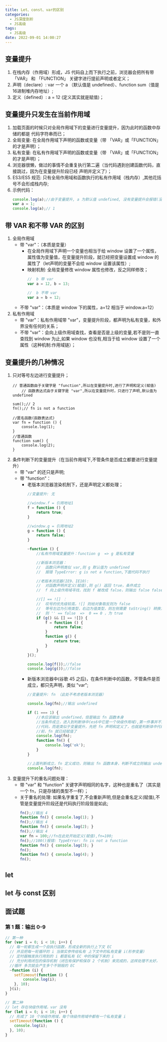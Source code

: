 ```yaml
---
title: Let、const、var的区别
categories:
  - JS深度剖析
  - JS高级
tags:
  - JS高级
date: 2022-09-01 14:00:27
---
```


## 变量提升
1. 在栈内存（作用域）形成，JS 代码自上而下执行之前，浏览器会把所有带 「VAR」 和 「FUNCTION」 关键字进行提前声明或者定义；
2. 声明（declare）: var 一个 a （默认值是 undefined）、function sum（值是16进制堆内存地址）;
3. 定义（defined）: a = 12 (定义其实就是赋值)；

## 变量提升只发生在当前作用域
1. 加载页面的时候只对全局作用域下的变量进行变量提升，因为此时的函数中存储的都是 代码字符串而已；
2. 全局变量: 在全局作用域下声明的函数或变量（带 「VAR」或「FUNCTION」的才是声明）；
3. 私有变量: 在私有作用域下声明的函数或变量（带 「VAR」或「FUNCTION」的才是声明）；
4. 浏览器很懒，做过的事情不会重复执行第二遍（当代码遇到创建函数代码，直接跳过，因为在变量提升阶段已经 声明并定义了）；
5. ES3/ES5 规范: 只有全局作用域和函数执行的私有作用域（栈内存）,其他花括号不会形成栈内存;
6. 示例代码：
    ```js
    console.log(a);//由于变量提升, a 为默认值 undefined, 没有变量提升会报错(没有定义)
    var a = 1;
    console.log(a);// 1
    ```

## 带 VAR 和不带 VAR 的区别
1. 全局作用域
    - 带 "var"：（本质是变量）
      - 在全局作用域下声明一个变量也相当于给 window 设置了一个属性，属性值为变量值，在变量提升阶段，就已经把变量设置成 window 的属性了（let声明的变量不会给 window 设置该属性）;
      - 映射机制: 全局变量修改 window 属性也修改，反之同样修改；
        ```js
        //  b 带 var
        var a = 12, b = 13;
        
        //  b 不带 var
        var a = b = 12; 
        ```
    - 不带 "var"：（本质是 window 下的属性，a=12 相当于 window.a=12）
2. 私有作用域
    - 带 "var"：私有作用域带 "var"，变量提升阶段，都声明为私有变量，和外界没有任何的关系；
    - 不带 "var"：会向上级作用域查找，查看是否是上级的变量,若不是则一直查找到 window 为止,如果 window 也没有,相当于给 window 设置了一个属性（这种机制:作用域链）；

## 变量提升的几种情况
1. 只对等号左边进行变量提升；
    ```JS
    // 普通函数由于关键字是 "function",所以在变量提升时,进行了声明和定义(赋值)
		// 函数表达式由于关键字是 "var",所以在变量提升时，只进行了声明,默认值为 undefined
		
    sum();// 2
    fn();// fn is not a function
    
    //匿名函数(函数表达式)
    var fn = function () {
        console.log(1);
    }
    //普通函数
    function sum() {
        console.log(2);
    }
    ```
2. 条件判断下的变量提升（在当前作用域下,不管条件是否成立都要进行变量提升）
    - 带 "var" 的还只是声明;
    - 带 "function"：
      - 老版本浏览器渲染机制下，还是声明定义都处理；
        ```js
        //变量提升: 无

        //window.f = 引用地址1
        f = function () {
            return true;
        }

        //window.g = 引用地址2
        g = function () {
            return false;
        }

        ~function () {
            //私有作用域变量提升：function g  => g 是私有变量

            //新版本浏览器：
            //  函数只声明类似 var,则 g 默认值为 undefined
            //  报错 TypeError: g is not a function,下面代码不执行

            //老版本浏览器(IE9、IE10):
            //  对函数声明并定义(赋值),则 g() 返回 true，条件成立
            //  f 向上级作用域寻找，找到 f 被改成 false，则输出 false false

            //[] == ![] ：
            //  叹号的优先级较高，![] 则给对象取反则为 false
            //  等号左边为引用类型，右边为值类型，则左侧需要 toString() 转换为值类型 ''
            //  则 '' == false  =>  0 == 0 ，为 true
            if (g() && [] == ![]) {
                f = function () {
                    return false;
                }
                function g() {
                    return true;
                }
            }
        }();

        console.log(f());//false
        console.log(g());//false
        ```
      - 新版本浏览器中(谷歌 45 之后)，在条件判断中的函数，不管条件是否成立，都只先声明，类似 "var";
        ```js
        //变量提升: fn （此处不考虑老版本浏览器）

        console.log(fn);//输出 undefined

        if (1 === 1) {
            //本应该输出 undefined，但是输出 fn 函数本身
            //当条件成立，进入到判断体中(es6中它是一个块级作用域),第一件事并不是执行
            //代码，而是类似于变量提升，先把 fn 声明和定义了，也就是判断体中代码执行之 
            //前，fn 就已经赋值了
            console.log(fn);
            function fn() {
                console.log('ok');
            }
        }

        //上面判断成立，fn 定义成功，则输出 fn 函数本身，判断不成立则输出 undefined
        console.log(fn);
        ```
3. 变量提升下的重名问题处理：
    - 带 "var" 和 "function" 关键字声明相同的名字，这种也是重名了（其实是一个 fn，只是存储的类型不一样）；
    - 关于重名的处理: 如果名字重复了,不会重新声明,但是会重名定义(赋值),不管是变量提升阶段还是代码执行阶段皆是如此;
      ```js
      fn();//输出 4
      function fn() { console.log(1); }
      fn();//输出 4
      function fn() { console.log(2); }
      fn();//输出 4
      var fn = 100;//fn在此处开始定义(赋值),fn=100;
      fn();//100()报错: TypeError: fn is not a function
      function fn() { console.log(3); }
      fn();
      function fn() { console.log(4); }
      fn();
      ```

## let

## let 与 const 区别

## 面试题
### 第 1 题：输出 0-9
```js
// 第一种
for (var i = 0; i < 10; i++) {
  // 每一轮都生成一个自执行函数，形成全新的执行上下文 EC
  // 并且把每一轮循环的 i 当做实参传给私有 上下文中的私有变量 i(形参变量)
  // 定时器触发执行用到的 i 都是私有 EC 中的保留下来的 i
  // 充分利用闭包的保存机制（闭包有保护和保存 2 个机制）来完成的，这样处理不太好，     
  //循环 多次就会产生多个不销毁的 EC
  ~function (i) {
    setTimeout(function () {
        console.log(i);
    }, 10);
  }(i);
}

// 第二种
// let 存在块级作用域，var 没有
for (let i = 0; i < 10; i++) {
  // 形成了 10 个块级作用域，每个块级作用域中都有一个私有变量 i
  setTimeout(function () {
    console.log(i);
  }, 10);
}
```